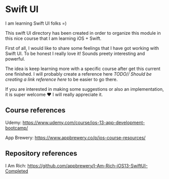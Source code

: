 # Swift UI
I am learning Swift UI folks =)

This swift UI directory has been created in order to organize this module in this nice course that I am learning iOS + Swift.

First of all, I would like to share some feelings that I have got working with Swift UI. To be honest I really love it! Sounds preety interesting and powerful.

The idea is keep learning more with a specific course after get this current one finished. I will probably create a reference here _TODO// Should be creating a link reference here_ to be easier to go there. 

If you are interested in making some suggestions or also an implementation, it is super welcome ❤️ I will really appreciate it.

## Course references

Udemy: https://www.udemy.com/course/ios-13-app-development-bootcamp/

App Brewery: https://www.appbrewery.co/p/ios-course-resources/

## Repository references

I Am Rich: https://github.com/appbrewery/I-Am-Rich-iOS13-SwiftUI-Completed
